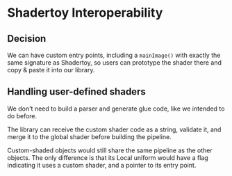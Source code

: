 # Shadertoy Interoperability

## Decision

We can have custom entry points, including a `mainImage()` with exactly the same signature as Shadertoy, so users can prototype the shader there and copy & paste it into our library.

## Handling user-defined shaders

We don't need to build a parser and generate glue code, like we intended to do before.

The library can receive the custom shader code as a string, validate it, and merge it to the global shader before building the pipeline.

Custom-shaded objects would still share the same pipeline as the other objects. The only difference is that its Local uniform would have a flag indicating it uses a custom shader, and a pointer to its entry point.
